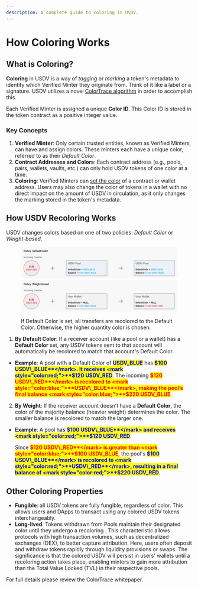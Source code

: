 ```yaml
---
description: A complete guide to coloring in USDV.
---
```


# How Coloring Works

## What is Coloring?

**Coloring** in USDV is a way of _tagging_ or _marking_ a token's metadata to identify which Verified Minter they originate from. Think of it like a label or a signature. USDV utilizes a novel [ColorTrace algorithm](../concepts/coloring.md) in order to accomplish this.&#x20;

Each Verified Minter is assigned a unique **Color ID**. This Color ID is stored in the token contract as a positive integer value.

### Key Concepts

1. **Verified Minter**: Only certain trusted entities, known as Verified Minters, can have and assign colors. These minters each have a unique color, referred to as their _Default Color_.
2. **Contract Addresses and Colors**: Each contract address (e.g., pools, pairs, wallets, vaults, etc.) can only hold USDV tokens of one color at a time.
3. **Coloring**: Verified Minters can [set the color](../verified-minters/setting-default-color.md) of a contract or wallet address. Users may also change the color of tokens in a wallet with no direct impact on the amount of USDV in circulation, as it only changes the marking stored in the token's metadata.

## How USDV Recoloring Works

USDV changes colors based on one of two policies: _Default Color_ or _Weight-based_.

<figure><img src="../.gitbook/assets/recoloring (1).png" alt=""><figcaption><p>If Default Color is set, all transfers are recolored to the Default Color. Otherwise, the higher quantity color is chosen.</p></figcaption></figure>

1. **By Default Color**: If a receiver account (like a pool or a wallet) has a **Default Color** set, any USDV tokens sent to that account will automatically be recolored to match that account's Default Color.

* **Example**: A pool with a Default Color of <mark style="color:blue;">**USDV\_BLUE**</mark> has <mark style="color:blue;">**$100 USDV\_BLUE**</mark>. It receives <mark style="color:red;">**$120 USDV\_RED**</mark>. The incoming <mark style="color:red;">**$120 USDV\_RED**</mark> is recolored to <mark style="color:blue;">**USDV\_BLUE**</mark>, making the pool’s final balance <mark style="color:blue;">**$220 USDV\_BLUE**</mark>.

2. **By Weight**: If the receiver account doesn’t have a **Default Color**, the color of the majority balance (heavier weight) determines the color. The smaller balance is recolored to match the larger one.

*   **Example**: A pool has <mark style="color:blue;">**$100 USDV\_BLUE**</mark> and receives <mark style="color:red;">**$120 USDV\_RED**</mark>.&#x20;

    Since <mark style="color:red;">**$120 USDV\_RED**</mark> is greater than <mark style="color:blue;">**$100 USDV\_BLUE**</mark>, the pool's <mark style="color:blue;">**$100 USDV\_BLUE**</mark> is recolored to <mark style="color:red;">**USDV\_RED**</mark>, resulting in a final balance of <mark style="color:red;">**$220 USDV\_RED**</mark>.

## Other Coloring Properties

* **Fungible**: all USDV tokens are fully fungible, regardless of color. This allows users and DApps to transact using any colored USDV tokens interchangeably.
* **Long-lived**: Tokens withdrawn from Pools maintain their designated color until they undergo a recoloring . This characteristic allows protocols with high transaction volumes, such as decentralized exchanges (DEX), to better capture attribution. Here, users often deposit and withdraw tokens rapidly through liquidity provisions or swaps. The significance is that the colored USDV will persist in users' wallets until a recoloring action takes place, enabling minters to gain more attribution than the Total Value Locked (TVL) in their respective pools.

For full details please review the ColorTrace whitepaper.
